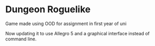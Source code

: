 # Dungeon Roguelike

Game made using OOD for assignment in first year of uni

Now updating it to use Allegro 5 and a graphical interface instead of command line.
